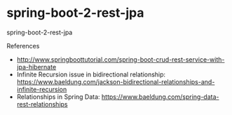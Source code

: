 # spring-boot-2-rest-jpa
spring-boot-2-rest-jpa


References
- http://www.springboottutorial.com/spring-boot-crud-rest-service-with-jpa-hibernate
- Infinite Recursion issue in bidirectional relationship: https://www.baeldung.com/jackson-bidirectional-relationships-and-infinite-recursion
- Relationships in Spring Data: https://www.baeldung.com/spring-data-rest-relationships
